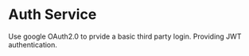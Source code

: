 # Auth Service
Use google OAuth2.0 to prvide a basic third party login.
Providing JWT authentication.
